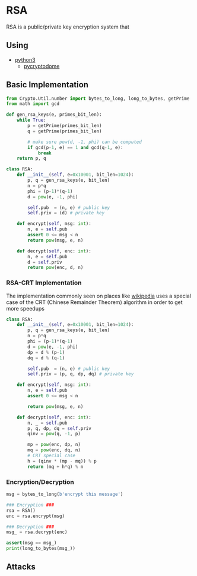 # RSA 

RSA is a public/private key encryption system that 

## Using

- [python3](https://www.python.org)
	- [pycryptodome](https://www.pycryptodome.org/)

## Basic Implementation

```python
from Crypto.Util.number import bytes_to_long, long_to_bytes, getPrime
from math import gcd

def gen_rsa_keys(e, primes_bit_len):
    while True:
        p = getPrime(primes_bit_len)
        q = getPrime(primes_bit_len)

        # make sure pow(d, -1, phi) can be computed
        if gcd(p-1, e) == 1 and gcd(q-1, e):
            break
    return p, q
```

```python
class RSA:
    def __init__(self, e=0x10001, bit_len=1024):
        p, q = gen_rsa_keys(e, bit_len)
        n = p*q
        phi = (p-1)*(q-1)
        d = pow(e, -1, phi)

        self.pub  = (n, e) # public key
        self.priv = (d) # private key

    def encrypt(self, msg: int):
        n, e = self.pub
        assert 0 <= msg < n
        return pow(msg, e, n)

    def decrypt(self, enc: int):
        n, e = self.pub
        d = self.priv
        return pow(enc, d, n)
```

### RSA-CRT Implementation

The implementation commonly seen on places like [wikipedia](https://en.wikipedia.org/wiki/RSA_(cryptosystem)#Using_the_Chinese_remainder_algorithm) uses a special case of the CRT (Chinese Remainder Theorem) algorithm in order to get more speedups

```python
class RSA:
    def __init__(self, e=0x10001, bit_len=1024):
        p, q = gen_rsa_keys(e, bit_len)
        n = p*q
        phi = (p-1)*(q-1)
        d = pow(e, -1, phi)
        dp = d % (p-1)
        dq = d % (q-1)

        self.pub  = (n, e) # public key
        self.priv = (p, q, dp, dq) # private key

    def encrypt(self, msg: int):
        n, e = self.pub
        assert 0 <= msg < n

        return pow(msg, e, n)

    def decrypt(self, enc: int):
        n, _ = self.pub
        p, q, dp, dq = self.priv
        qinv = pow(q, -1, p)

        mp = pow(enc, dp, n)
        mq = pow(enc, dq, n)
        # CRT special case
        h = (qinv * (mp - mq)) % p 
        return (mq + h*q) % n
```

### Encryption/Decryption

```python
msg = bytes_to_long(b'encrypt this message')

### Encryption ###
rsa = RSA()
enc = rsa.encrypt(msg)

### Decryption ###
msg_ = rsa.decrypt(enc)

assert(msg == msg_)
print(long_to_bytes(msg_))
```

## Attacks

